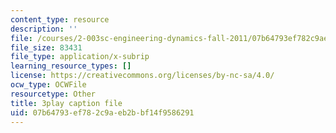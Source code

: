 ```yaml
---
content_type: resource
description: ''
file: /courses/2-003sc-engineering-dynamics-fall-2011/07b64793ef782c9aeb2bbf14f9586291_zhk9xLjrmi4.srt
file_size: 83431
file_type: application/x-subrip
learning_resource_types: []
license: https://creativecommons.org/licenses/by-nc-sa/4.0/
ocw_type: OCWFile
resourcetype: Other
title: 3play caption file
uid: 07b64793-ef78-2c9a-eb2b-bf14f9586291
---
```

